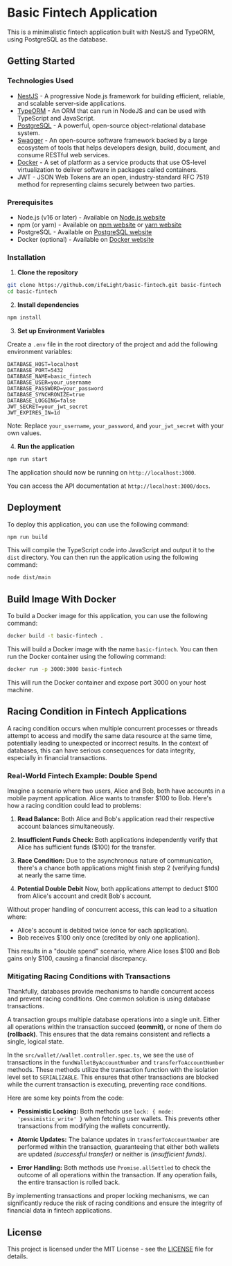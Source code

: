 # Basic Fintech Application

This is a minimalistic fintech application built with NestJS and TypeORM, using PostgreSQL as the database.

## Getting Started

### Technologies Used

- [NestJS](https://nestjs.com/) - A progressive Node.js framework for building efficient, reliable, and scalable server-side applications.
- [TypeORM](https://typeorm.io/) - An ORM that can run in NodeJS and can be used with TypeScript and JavaScript.
- [PostgreSQL](https://www.postgresql.org/) - A powerful, open-source object-relational database system.
- [Swagger](https://swagger.io/) - An open-source software framework backed by a large ecosystem of tools that helps developers design, build, document, and consume RESTful web services.
- [Docker](https://www.docker.com/) - A set of platform as a service products that use OS-level virtualization to deliver software in packages called containers.
- JWT - JSON Web Tokens are an open, industry-standard RFC 7519 method for representing claims securely between two parties.

### Prerequisites

- Node.js (v16 or later) - Available on [Node.js website](https://nodejs.org/)
- npm (or yarn) - Available on [npm website](https://www.npmjs.com/) or [yarn website](https://yarnpkg.com/)
- PostgreSQL - Available on [PostgreSQL website](https://www.postgresql.org/)
- Docker (optional) - Available on [Docker website](https://www.docker.com/)

### Installation

1. **Clone the repository**

```bash
git clone https://github.com/ifeLight/basic-fintech.git basic-fintech
cd basic-fintech
```

2. **Install dependencies**

```bash
npm install
```

3. **Set up Environment Variables**

Create a `.env` file in the root directory of the project and add the following environment variables:

```env
DATABASE_HOST=localhost
DATABASE_PORT=5432
DATABASE_NAME=basic_fintech
DATABASE_USER=your_username
DATABASE_PASSWORD=your_password
DATABASE_SYNCHRONIZE=true
DATABASE_LOGGING=false
JWT_SECRET=your_jwt_secret
JWT_EXPIRES_IN=1d
```

Note: Replace `your_username`, `your_password`, and `your_jwt_secret` with your own values.

4. **Run the application**

```bash
npm run start
```

The application should now be running on `http://localhost:3000`.

You can access the API documentation at `http://localhost:3000/docs`.

## Deployment

To deploy this application, you can use the following command:

```bash
npm run build
```

This will compile the TypeScript code into JavaScript and output it to the `dist` directory. You can then run the application using the following command:

```bash
node dist/main
```

## Build Image With Docker

To build a Docker image for this application, you can use the following command:

```bash
docker build -t basic-fintech .
```

This will build a Docker image with the name `basic-fintech`. You can then run the Docker container using the following command:

```bash
docker run -p 3000:3000 basic-fintech
```

This will run the Docker container and expose port 3000 on your host machine.

## Racing Condition in Fintech Applications

A racing condition occurs when multiple concurrent processes or threads attempt to access and modify the same data resource at the same time, potentially leading to unexpected or incorrect results. In the context of databases, this can have serious consequences for data integrity, especially in financial transactions.

### Real-World Fintech Example: Double Spend

Imagine a scenario where two users, Alice and Bob, both have accounts in a mobile payment application. Alice wants to transfer $100 to Bob. Here's how a racing condition could lead to problems:

1. **Read Balance:** Both Alice and Bob's application read their respective account balances simultaneously.

2. **Insufficient Funds Check:** Both applications independently verify that Alice has sufficient funds ($100) for the transfer.

3. **Race Condition:** Due to the asynchronous nature of communication, there's a chance both applications might finish step 2 (verifying funds) at nearly the same time.

4. **Potential Double Debit** Now, both applications attempt to deduct $100 from Alice's account and credit Bob's account.

Without proper handling of concurrent access, this can lead to a situation where:

- Alice's account is debited twice (once for each application).
- Bob receives $100 only once (credited by only one application).

This results in a "double spend" scenario, where Alice loses $100 and Bob gains only $100, causing a financial discrepancy.

### Mitigating Racing Conditions with Transactions

Thankfully, databases provide mechanisms to handle concurrent access and prevent racing conditions. One common solution is using database transactions.

A transaction groups multiple database operations into a single unit. Either all operations within the transaction succeed **(commit)**, or none of them do **(rollback)**. This ensures that the data remains consistent and reflects a single, logical state.

In the `src/wallet//wallet.controller.spec.ts`, we see the use of transactions in the `fundWalletByAccountNumber` and `transferToAccountNumber` methods. These methods utilize the transaction function with the isolation level set to `SERIALIZABLE`. This ensures that other transactions are blocked while the current transaction is executing, preventing race conditions.

Here are some key points from the code:

- **Pessimistic Locking:** Both methods use `lock: { mode: 'pessimistic_write' }` when fetching user wallets. This prevents other transactions from modifying the wallets concurrently.

- **Atomic Updates:** The balance updates in `transferToAccountNumber` are performed within the transaction, guaranteeing that either both wallets are updated _(successful transfer)_ or neither is _(insufficient funds)_.

- **Error Handling:** Both methods use `Promise.allSettled` to check the outcome of all operations within the transaction. If any operation fails, the entire transaction is rolled back.

By implementing transactions and proper locking mechanisms, we can significantly reduce the risk of racing conditions and ensure the integrity of financial data in fintech applications.

## License

This project is licensed under the MIT License - see the [LICENSE](LICENSE) file for details.
